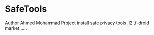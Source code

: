 # SafeTools
Author Ahmed Mohammad
 Project  install safe  privacy tools   ,I2 ,f-droid market......
 
